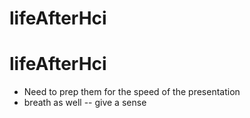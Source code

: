 # lifeAfterHci
# lifeAfterHci


- Need to prep them for the speed of the presentation
- breath as well
-- give a sense


